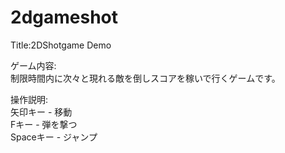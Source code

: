 # 2dgameshot

Title:2DShotgame Demo

ゲーム内容:
<br>制限時間内に次々と現れる敵を倒しスコアを稼いで行くゲームです。

操作説明:
<br>矢印キー - 移動
<br>Fキー - 弾を撃つ
<br>Spaceキー - ジャンプ
